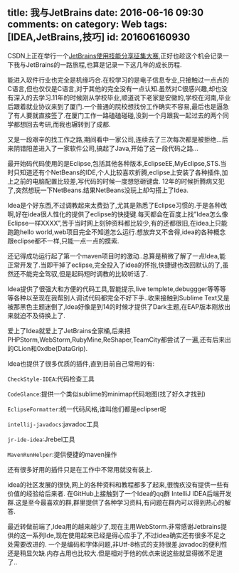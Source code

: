title: 我与JetBrains
date: 2016-06-16 09:30
comments: on
category: Web
tags: [IDEA,JetBrains,技巧]
id: 201606160930
---



CSDN上正在举行一个[JetBrains使用技能分享征集大赛](http://bss.csdn.net/m/product/jetbrains/index),正好也趁这个机会记录一下我与JetBrains的一路旅程,也算是记录一下这几年的成长历程.

<!-- more -->
能进入软件行业也完全是机缘巧合.在校学习的是电子信息专业,只接触过一点点的C语言,但也仅仅是C语言,对于其他的完全没有一点认知.虽然对C很感兴趣,却也没有深入的去学习.11年的时候刚从学校毕业,顺道说下老家是安徽的,学校在河南,毕业后跟着就业协议来到了厦门.一个普通的院校想找份工作确实不容易,最后也是逼急了有人要就直接签了.在厦门工作一路磕磕碰碰,没到一个月跟我一起过去的两个同学都想回去考研,而我也辗转到了成都.

又是一段艰辛的找工作之路,期间看中一家公司,连续去了三次每次都是被拒绝…后来阴错阳差进入了一家软件公司,搞起了Java,开始了这一段代码之路…

最开始码代码使用的是Eclipse,包括其他各种版本,EclipseEE,MyEclipse,STS.当时只知道还有个NetBeans的IDE,个人比较喜欢折腾,eclipse上安装了各种插件,加上之前的电脑配置比较差,写代码的时候一度想怒砸键盘.
12年的时候折腾病又犯了,突然想玩一下NetBeans.结果NetBeans没玩上却勾搭上了Idea.

Idea是个好东西,不过调教起来太费劲了,尤其是熟悉了Eclipse习惯的.于是各种改啊,好在idea很人性化的提供了eclipse的快捷键.每天都会在百度上找”Idea怎么像Eclipse一样XXXX”,苦于当时网上刻钟资料都比较少,有的还都很旧,在idea上只能跑跑hello world,web项目完全不知道怎么运行.想放弃又不舍得,idea的各种概念跟eclipse都不一样,只能一点一点的摸索.

还记得成功运行起了第一个maven项目时的激动..总算是稍微了解了一点Idea,能正常开发了.当即干掉了eclipse,完全投入了idea的怀抱,快捷键也改回默认的了,虽然还不能完全驾驭,但是起码短时调教的比较听话了.

Idea提供了很强大和方便的代码工具,智能提示,live templete,debuggger等等等等各种以至现在我帮别人调试代码都完全不好下手..收来接触到Sublime Text又是被那黑色主题迷倒了,Idea好像是到14的时候才提供了Dark主题,在EAP版本刚放出来就迫不及待换上了.

爱上了Idea就爱上了JetBrains全家桶,后来把PHPStorm,WebStorm,RubyMine,ReShaper,TeamCity都尝试了一遍,还有后来出的CLion和0xdbe(DataGrip).

Idea也提供了很多优质的插件,直到目前自己常用的有:

`CheckStyle-IDEA`:代码检查工具

`CodeGlance`:提供一个类似sublime的minimap代码地图(找了好久才找到)

`EclipseFormatter`:统一代码风格,谁叫他们都是eclipser呢

`intellij-javadocs`:javadoc工具

`jr-ide-idea`:Jrebel工具

`MavenRunHelper`:提供便捷的maven操作

还有很多好用的插件只是在工作中不常用就没有装上.

idea的社区发展的很快,网上的各种资料和教程都多了起来,很愧疚没有提供一些有价值的经验给后来者.
在GitHub上接触到了一个Idea的qq群 IntelliJ IDEA后端开发群.这是至今最喜欢的群,群里提供了各种学习资料,有问题在群内可以得到热心的解答.

最近转做前端了,Idea用的越来越少了,现在主用WebStorm.非常感谢Jetbrains提供的这一系列Ide,现在使用起来已经是得心应手了,不过idea确实还有很多不足之处需要改进的.
一个是编码和字体问题,非Utf-8格式的支持很差.javadoc的便利性还是稍显欠缺.内存占用也比较大.但是相对于他的优点来说这些就显得微不足道了..

